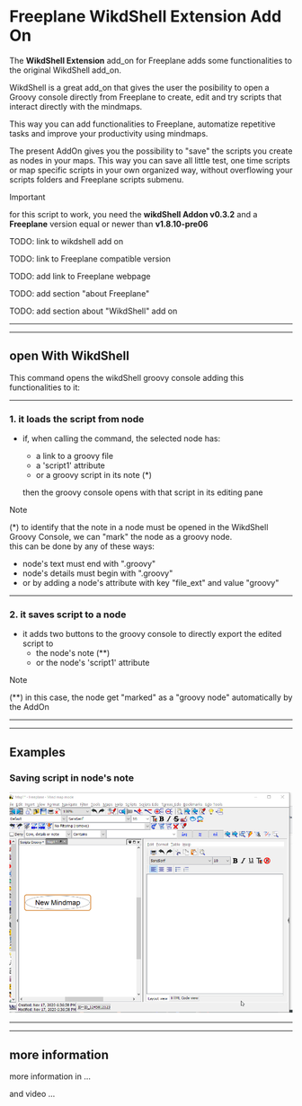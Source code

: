 # Freeplane WikdShell Extension Add On

The **WikdShell Extension** add_on for Freeplane adds some functionalities to the original WikdShell add_on.

WikdShell is a great add_on that gives the user the posibility to open a Groovy console directly from Freeplane to create, edit and try scripts that interact directly with the mindmaps.

This way you can add functionalities to Freeplane, automatize repetitive tasks and improve your productivity using mindmaps.

The present AddOn gives you the possibility to "save" the scripts you create as nodes in your maps. This way you can save all little test, one time scripts or map specific scripts in your own organized way, without overflowing your scripts folders and Freeplane scripts submenu.

> [!IMPORTANT]
> for this script to work, you need the **wikdShell Addon v0.3.2** and a **Freeplane** version equal or newer than **v1.8.10-pre06**

TODO: link to wikdshell add on

TODO: link to Freeplane compatible version

TODO: add link to Freeplane webpage

TODO: add section "about Freeplane"

TODO: add section about "WikdShell" add on

---
---

## open With WikdShell

This command opens the wikdShell groovy console adding this functionalities to it:

---

### 1. it loads the script from node

- if, when calling the command, the selected node has:
  - a link to a groovy file
  - a 'script1' attribute
  - or a groovy script in its note (*)
  
  then the groovy console opens with that script in its editing pane

> [!NOTE]
> (*) to identify that the note in a node must be opened in the WikdShell Groovy Console, we can "mark" the node as a groovy node.  
> this can be done by any of these ways:  
>
> - node's text must end with ".groovy"
> - node's details must begin with ".groovy"
> - or by adding a node's attribute with key "file_ext" and value "groovy"

---

### 2. it saves script to a node

- it adds two buttons to the groovy console to directly export the edited script to
  - the node's note (**)
  - or the node's 'script1' attribute

> [!NOTE]
> (**) in this case, the node get "marked" as a "groovy node" automatically by the AddOn

---
---

## Examples

### Saving script in node's note

![scriptInNote](resources/scriptInNote.gif)

---
---

## more information

more information in ...

and video ...